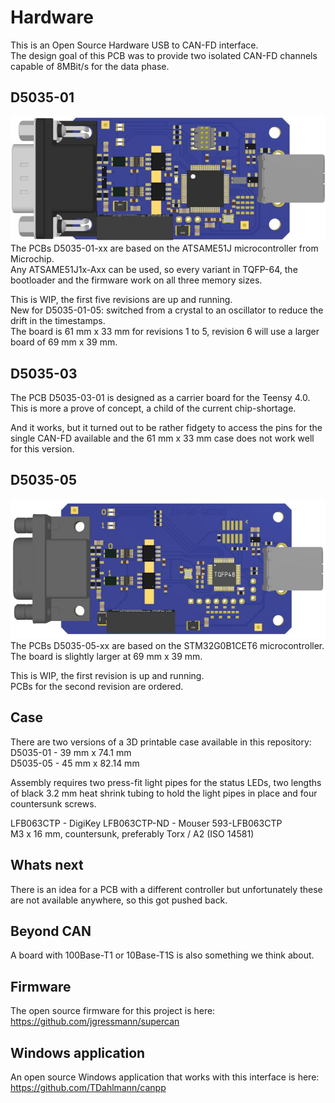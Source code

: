 # Hardware
This is an Open Source Hardware USB to CAN-FD interface.  
The design goal of this PCB was to provide two isolated CAN-FD channels capable of 8MBit/s for the data phase.  

## D5035-01
![USB_CAN-FD](/images/D5035-01.jpg?raw=true)  
The PCBs D5035-01-xx are based on the ATSAME51J microcontroller from Microchip.  
Any ATSAME51J1x-Axx can be used, so every variant in TQFP-64, the bootloader and the firmware work on all three memory sizes.

This is WIP, the first five revisions are up and running.  
New for D5035-01-05: switched from a crystal to an oscillator to reduce the drift in the timestamps.  
The board is 61 mm x 33 mm for revisions 1 to 5, revision 6 will use a larger board of 69 mm x 39 mm.

## D5035-03
The PCB D5035-03-01 is designed as a carrier board for the Teensy 4.0.  
This is more a prove of concept, a child of the current chip-shortage.  

And it works, but it turned out to be rather fidgety to access the pins
for the single CAN-FD available and the 61 mm x 33 mm case does not work well for this version.

## D5035-05
![USB_CAN-FD](/images/D5035-05.jpg?raw=true)  
The PCBs D5035-05-xx are based on the STM32G0B1CET6 microcontroller.  
The board is slightly larger at 69 mm x 39 mm.  

This is WIP, the first revision is up and running.  
PCBs for the second revision are ordered.

## Case
There are two versions of a 3D printable case available in this repository:  
D5035-01 - 39 mm x 74.1 mm  
D5035-05 - 45 mm x 82.14 mm

Assembly requires two press-fit light pipes for the status LEDs, two lengths of black 3.2 mm heat shrink tubing to hold the light pipes in place and four countersunk screws.

LFB063CTP - DigiKey LFB063CTP-ND - Mouser 593-LFB063CTP  
M3 x 16 mm, countersunk, preferably Torx / A2 (ISO 14581)

## Whats next
There is an idea for a PCB with a different controller but unfortunately these are not
available anywhere, so this got pushed back.

## Beyond CAN
A board with 100Base-T1 or 10Base-T1S is also something we think about.

## Firmware
The open source firmware for this project is here: https://github.com/jgressmann/supercan

## Windows application
An open source Windows application that works with this interface is here: https://github.com/TDahlmann/canpp

